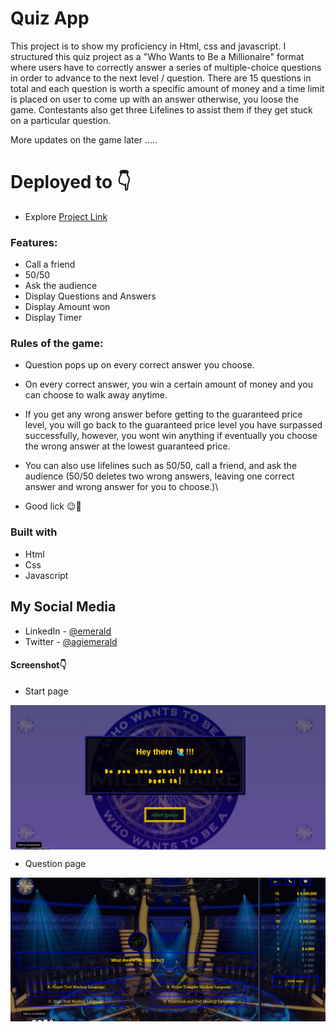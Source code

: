 #  Quiz App

This project is to show my proficiency in Html, css and javascript. I structured this quiz project as a "Who Wants to Be a Millionaire" format where users have to correctly answer a series of multiple-choice questions in order to advance to the next level / question. There are 15 questions in total and each question is worth a specific amount of money and a time limit is placed on user to come up with an answer otherwise, you loose the game. Contestants also get three Lifelines to assist them if they get stuck on a particular question.

More updates on the game later .....

#  Deployed to 👇

- Explore [Project Link](https://emerald-millonaire-quiz.netlify.app/)



### Features:
- Call a friend
- 50/50
- Ask the audience
- Display Questions and Answers
- Display Amount won
- Display Timer


### Rules of the game:
- Question pops up on every correct answer you choose.
- On every correct answer, you win a certain amount of money and you can choose to walk away anytime.
- If you get any wrong answer before getting to the guaranteed price level, you will go back to the guaranteed price level you have surpassed successfully, however, you wont win anything if eventually you choose the wrong answer at the lowest guaranteed price.
- You can also use lifelines such as 50/50, call a friend, and ask the audience (50/50 deletes two wrong answers, leaving one correct answer and wrong answer for you to choose.)\

- Good lick 😉💖


### Built with
- Html
- Css
- Javascript

## My Social Media

- LinkedIn - [@emerald](https://www.linkedin.com/in/emmanuel-agimezelu-b1796320b/)
- Twitter - [@agiemerald](https://www.twitter.com/agiemerald)


#### Screenshot👇

- Start page
<img align="center" src="quiz-start.png"/>


- Question page
<img align="center" src="question-page.png"/>






